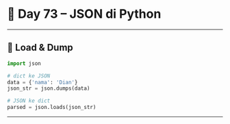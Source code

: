 # 🐍 Day 73 – JSON di Python

---

## 🔄 Load & Dump

```python
import json

# dict ke JSON
data = {'nama': 'Dian'}
json_str = json.dumps(data)

# JSON ke dict
parsed = json.loads(json_str)
```

---
